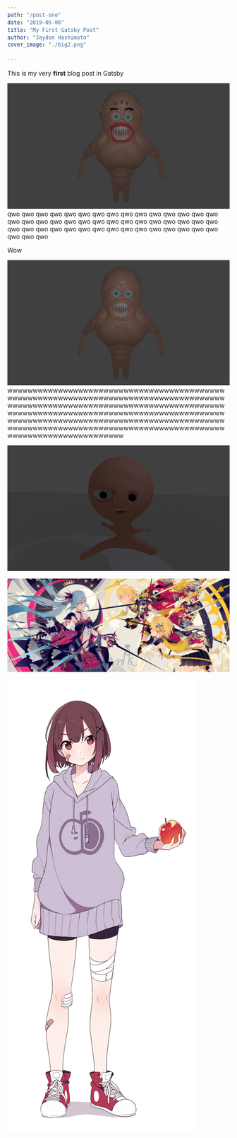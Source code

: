 ```yaml
---
path: "/post-one"
date: "2019-05-06"
title: "My First Gatsby Post"
author: "Jaydon Hashimoto"
cover_image: "./big2.png"

---
```


This is my very **first** blog post in Gatsby

![Cool Image!](./big2.png)
qwo qwo qwo qwo qwo qwo qwo qwo qwo qwo qwo qwo qwo qwo qwo qwo qwo qwo qwo qwo qwo qwo qwo qwo qwo qwo qwo qwo qwo qwo qwo qwo qwo qwo qwo qwo qwo qwo qwo qwo qwo qwo qwo qwo qwo qwo qwo qwo


Wow

![big](./big.png)
wwwwwwwwwwwwwwwwwwwwwwwwwwwwwwwwwwwwwwwwwwwwwwwwwwwwwwwwwwwwwwwwwwwwwwwwwwwwwwwwwwwwwwwwwwwwwwwwwwwwwwwwwwwwwwwwwwwwwwwwwwwwwwwwwwwwwwwwwwwwwwwwwwwwwwwwwwwwwwwwwwwwwwwwwwwwwwwwwwwwwwwwwwwwwwwwwwwwwwwwwwwwwwwwwwwwwwwwwwwwwwwwwwwwwwwwwwwwwwwwwwwwwwwwwwwwwwwwwwwwwwwwwwwwwwwwwwwwwwwww 

![yes](./yes.png)

![long](./52975650_p0.jpg)

![tall](./54816669_p0.jpg)


